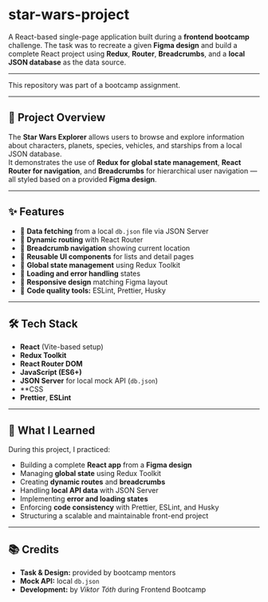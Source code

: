 # star-wars-project
A React-based single-page application built during a **frontend bootcamp** challenge. 
The task was to recreate a given **Figma design** and build a complete React project using **Redux**, **Router**, **Breadcrumbs**, and a **local JSON database** as the data source.

---

This repository was part of a bootcamp assignment.

---

## 🚀 Project Overview

The **Star Wars Explorer** allows users to browse and explore information about characters, planets, species, vehicles, and starships from a local JSON database.  
It demonstrates the use of **Redux for global state management**, **React Router for navigation**, and **Breadcrumbs** for hierarchical user navigation — all styled based on a provided **Figma design**.

---

## ✨ Features

- 🔹 **Data fetching** from a local `db.json` file via JSON Server  
- 🔹 **Dynamic routing** with React Router  
- 🔹 **Breadcrumb navigation** showing current location  
- 🔹 **Reusable UI components** for lists and detail pages  
- 🔹 **Global state management** using Redux Toolkit  
- 🔹 **Loading and error handling** states  
- 🔹 **Responsive design** matching Figma layout  
- 🔹 **Code quality tools:** ESLint, Prettier, Husky

---

## 🛠️ Tech Stack

- **React** (Vite-based setup)  
- **Redux Toolkit**  
- **React Router DOM**  
- **JavaScript (ES6+)**  
- **JSON Server** for local mock API (`db.json`)  
- **CSS 
- **Prettier**, **ESLint**

---

## 🧠 What I Learned

During this project, I practiced:
- Building a complete **React app** from a **Figma design**
- Managing **global state** using Redux Toolkit
- Creating **dynamic routes** and **breadcrumbs**
- Handling **local API data** with JSON Server
- Implementing **error and loading states**
- Enforcing **code consistency** with Prettier, ESLint, and Husky
- Structuring a scalable and maintainable front-end project

---

## 📚 Credits

- **Task & Design:** provided by bootcamp mentors  
- **Mock API:** local `db.json`  
- **Development:** by *Viktor Tóth* during Frontend Bootcamp
